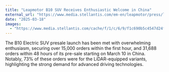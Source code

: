 ```yaml
---
title: "Leapmotor B10 SUV Receives Enthusiastic Welcome in China"
external_url: "https://www.media.stellantis.com/em-en/leapmotor/press/leapmotor-b10-suv-receives-enthusiastic-welcome-in-china"
date: "2025-03-18"
images:
  - "https://www.media.stellantis.com/cache/f/1/c/6/9/f1c690b5c4547d24fed446147fcb4cc9cb4d68f1.jpeg"
---
```


The B10 Electric SUV presale launch has been met with overwhelming enthusiasm, securing over 15,000 orders within the first hour, and 31,688 orders within 48 hours of its pre-sale starting on March 10 in China. Notably, 73% of these orders were for the LiDAR-equipped variants, highlighting the strong demand for advanced driving technologies.
